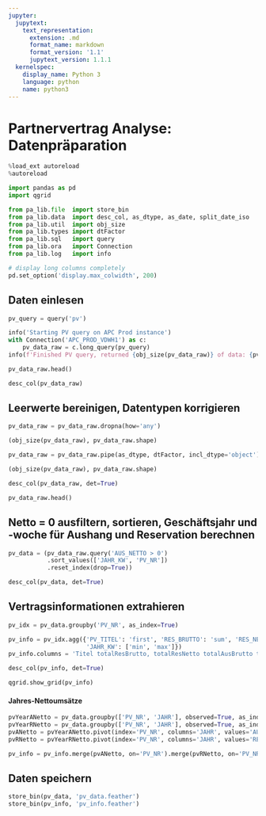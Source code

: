 ```yaml
---
jupyter:
  jupytext:
    text_representation:
      extension: .md
      format_name: markdown
      format_version: '1.1'
      jupytext_version: 1.1.1
  kernelspec:
    display_name: Python 3
    language: python
    name: python3
---
```


<!-- #region {"pycharm": {}} -->
# Partnervertrag Analyse: Datenpräparation
<!-- #endregion -->

```python pycharm={"is_executing": false}
%load_ext autoreload
%autoreload

import pandas as pd
import qgrid

from pa_lib.file  import store_bin
from pa_lib.data  import desc_col, as_dtype, as_date, split_date_iso
from pa_lib.util  import obj_size
from pa_lib.types import dtFactor
from pa_lib.sql   import query
from pa_lib.ora   import Connection
from pa_lib.log   import info

# display long columns completely
pd.set_option('display.max_colwidth', 200)
```

<!-- #region {"pycharm": {}} -->
## Daten einlesen
<!-- #endregion -->

```python pycharm={}
pv_query = query('pv')
```

```python pycharm={}
info('Starting PV query on APC Prod instance')
with Connection('APC_PROD_VDWH1') as c:
    pv_data_raw = c.long_query(pv_query)
info(f'Finished PV query, returned {obj_size(pv_data_raw)} of data: {pv_data_raw.shape}')
```

```python pycharm={}
pv_data_raw.head()
```

```python pycharm={}
desc_col(pv_data_raw)
```

<!-- #region {"pycharm": {}} -->
## Leerwerte bereinigen, Datentypen korrigieren
<!-- #endregion -->

```python pycharm={}
pv_data_raw = pv_data_raw.dropna(how='any')
```

```python pycharm={}
(obj_size(pv_data_raw), pv_data_raw.shape)
```

```python pycharm={}
pv_data_raw = pv_data_raw.pipe(as_dtype, dtFactor, incl_dtype='object')
```

```python pycharm={}
(obj_size(pv_data_raw), pv_data_raw.shape)
```

```python pycharm={}
desc_col(pv_data_raw, det=True)
```

```python pycharm={}
pv_data_raw.head()
```

<!-- #region {"pycharm": {}} -->
## Netto = 0 ausfiltern, sortieren, Geschäftsjahr und -woche für Aushang und Reservation berechnen
<!-- #endregion -->

```python pycharm={}
pv_data = (pv_data_raw.query('AUS_NETTO > 0')
           .sort_values(['JAHR_KW', 'PV_NR'])
           .reset_index(drop=True))
```

```python pycharm={}
desc_col(pv_data, det=True)
```

## Vertragsinformationen extrahieren

```python
pv_idx = pv_data.groupby('PV_NR', as_index=True)
```

```python
pv_info = pv_idx.agg({'PV_TITEL': 'first', 'RES_BRUTTO': 'sum', 'RES_NETTO': 'sum', 'AUS_BRUTTO': 'sum', 'AUS_NETTO': 'sum', 'PARTNER_NR': 'last', 'PARTNER': 'last',
                      'JAHR_KW': ['min', 'max']})
pv_info.columns = 'Titel totalResBrutto, totalResNetto totalAusBrutto totalAusNetto partnerNr Partner firstKw lastKw'.split()
```

```python
desc_col(pv_info, det=True)
```

```python
qgrid.show_grid(pv_info)
```

#### Jahres-Nettoumsätze

```python
pvYearANetto = pv_data.groupby(['PV_NR', 'JAHR'], observed=True, as_index=False)[['AUS_NETTO']].agg('sum')
pvYearRNetto = pv_data.groupby(['PV_NR', 'JAHR'], observed=True, as_index=False)[['RES_NETTO']].agg('sum')
pvANetto = pvYearANetto.pivot(index='PV_NR', columns='JAHR', values='AUS_NETTO').fillna(0).add_prefix('Netto_Aus_')
pvRNetto = pvYearRNetto.pivot(index='PV_NR', columns='JAHR', values='RES_NETTO').fillna(0).add_prefix('Netto_Res_')
```

```python
pv_info = pv_info.merge(pvANetto, on='PV_NR').merge(pvRNetto, on='PV_NR')
```

<!-- #region {"pycharm": {}} -->
## Daten speichern
<!-- #endregion -->

```python pycharm={}
store_bin(pv_data, 'pv_data.feather')
store_bin(pv_info, 'pv_info.feather')
```
